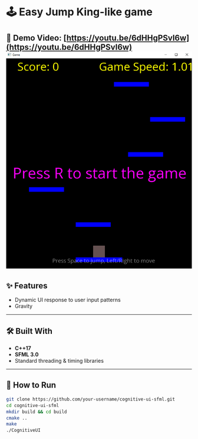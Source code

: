 # 🕹️ Easy Jump King-like game 

🎥 **Demo Video**: [https://youtu.be/6dHHgPSvI6w](https://youtu.be/6dHHgPSvI6w)
![UI Preview](showcase.png)
---

## ✨ Features

- Dynamic UI response to user input patterns  
- Gravity

---

## 🛠 Built With

- **C++17**  
- **SFML 3.0**  
- Standard threading & timing libraries

---

## 🚀 How to Run

```bash
git clone https://github.com/your-username/cognitive-ui-sfml.git
cd cognitive-ui-sfml
mkdir build && cd build
cmake ..
make
./CognitiveUI
